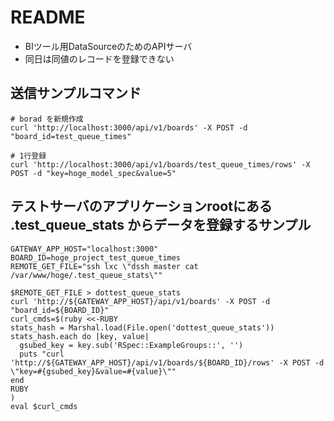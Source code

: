 # README
* BIツール用DataSourceのためのAPIサーバ
* 同日は同値のレコードを登録できない

## 送信サンプルコマンド
```shell
# borad を新規作成
curl 'http://localhost:3000/api/v1/boards' -X POST -d "board_id=test_queue_times"

# 1行登録
curl 'http://localhost:3000/api/v1/boards/test_queue_times/rows' -X POST -d "key=hoge_model_spec&value=5"
```

## テストサーバのアプリケーションrootにある .test_queue_stats からデータを登録するサンプル
```shell
GATEWAY_APP_HOST="localhost:3000"
BOARD_ID=hoge_project_test_queue_times
REMOTE_GET_FILE="ssh lxc \"dssh master cat /var/www/hoge/.test_queue_stats\""

$REMOTE_GET_FILE > dottest_queue_stats
curl 'http://${GATEWAY_APP_HOST}/api/v1/boards' -X POST -d "board_id=${BOARD_ID}"
curl_cmds=$(ruby <<-RUBY
stats_hash = Marshal.load(File.open('dottest_queue_stats'))
stats_hash.each do |key, value|
  gsubed_key = key.sub('RSpec::ExampleGroups::', '')
  puts "curl 'http://${GATEWAY_APP_HOST}/api/v1/boards/${BOARD_ID}/rows' -X POST -d \"key=#{gsubed_key}&value=#{value}\""
end
RUBY
)
eval $curl_cmds
```
